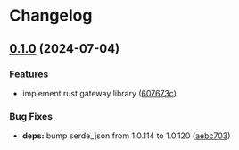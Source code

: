 # Changelog

## [0.1.0](https://github.com/majksa-dev/server-gateway/compare/v0.0.1...v0.1.0) (2024-07-04)


### Features

* implement rust gateway library ([607673c](https://github.com/majksa-dev/server-gateway/commit/607673c85da6cb8796de77543663c625df46a629))


### Bug Fixes

* **deps:** bump serde_json from 1.0.114 to 1.0.120 ([aebc703](https://github.com/majksa-dev/server-gateway/commit/aebc703fcdb6a878298dc8f975c74f4b3c51fc2b))
